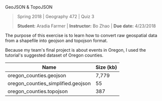 GeoJSON & TopoJSON

>Spring 2018 | Geography 472 | Quiz 3
>
>**Student:** Aradia Farmer | **Instructor:** Bo Zhao | **Due date:** 4/23/2018

The purpose of this exercise is to learn how to convert raw geospatial data
from a shapefile into geojson and topojson format.

Because my team's final project is about events in Oregon, I used the tutorial's suggested dataset
of Oregon counties.

Name | Size (kb)
--------------------- | ---------------------
oregon_counties.geojson | 7,779
oregon_counties_simplified.geojson | 55
oregon_counties.topojson | 387

